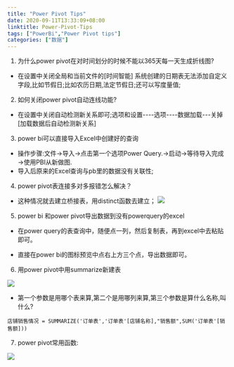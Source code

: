 ```yaml
---
title: "Power Pivot Tips"
date: 2020-09-11T13:33:09+08:00
linktitle: Power-Pivot-Tips
tags: ["PowerBi","Power Pivot tips"]
categories: ["数据"]
---
```

1. 为什么power pivot在对时间划分的时候不能以365天每一天生成折线图?
+ 在设置中关闭全局和当前文件的[时间智能]
系统创建的日期表无法添加自定义字段,比如节假日;比如农历日期,法定节假日;还可以写度量值;
2. 如何关闭power pivot自动连线功能?
+ 在设置中关闭自动检测新关系即可;选项和设置----选项----数据加载---关掉[加载数据后自动检测新关系]
3. power bi可以直接导入Excel中创建好的查询
+ 操作步骤:文件→导入→点击第一个选项Power Query.→启动→等待导入完成→使用PBI从新做图.
+ 导入后原来的Excel查询与pb里的数据没有关联性;
4. power pivot表连接多对多报错怎么解决？
+ 这种情况就去建立桥接表，用distinct函数去建立；
![](https://img.ibolee.com/git_blog/distinct.png)

5. power bi 和power pivot导出数据到没有powerquery的excel

+ 在power query的表查询中，随便点一列，然后复制表，再到excel中去粘贴即可。

+ 直接在power bi的图标预览中点右上方三个点，导出数据即可。

6. 用power pivot中用summarize新建表

![](https://img.ibolee.com/git_blog/summarize.png)

+ 第一个参数是用哪个表来算,第二个是用哪列来算,第三个参数是算什么名称,叫什么?
```
店铺销售情况 = SUMMARIZE('订单表','订单表'[店铺名称],"销售额",SUM('订单表'[销售额]))
```
7. power pivot常用函数:

![](https://img.ibolee.com/git_blog/Snipaste_2020-09-27_08-57-01.png)



